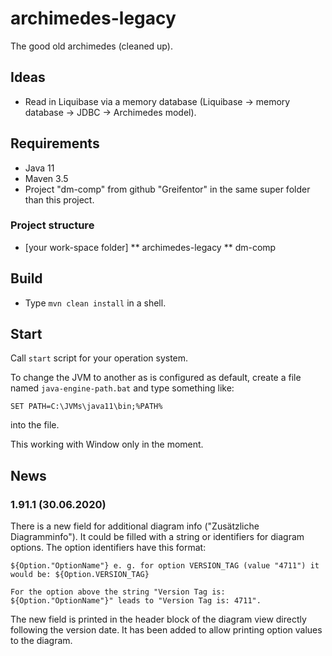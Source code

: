 # archimedes-legacy
The good old archimedes (cleaned up).


## Ideas

* Read in Liquibase via a memory database (Liquibase -> memory database -> JDBC -> Archimedes model).


## Requirements

* Java 11
* Maven 3.5
* Project "dm-comp" from github "Greifentor" in the same super folder than this project.


### Project structure

* [your work-space folder]
** archimedes-legacy
** dm-comp


## Build

* Type `mvn clean install` in a shell.


## Start

Call `start` script for your operation system.

To change the JVM to another as is configured as default, create a file named `java-engine-path.bat` and type 
something like:
```
SET PATH=C:\JVMs\java11\bin;%PATH%
```

into the file.

This working with Window only in the moment.


## News

### 1.91.1 (30.06.2020)

There is a new field for additional diagram info ("Zusätzliche Diagramminfo"). It could be filled with a string or 
identifiers for diagram options. The option identifiers have this format: 

```
${Option."OptionName"} e. g. for option VERSION_TAG (value "4711") it would be: ${Option.VERSION_TAG}

For the option above the string "Version Tag is: ${Option."OptionName"}" leads to "Version Tag is: 4711". 
```

The new field is printed in the header block of the diagram view directly following the version date. It has been added
to allow printing option values to the diagram.